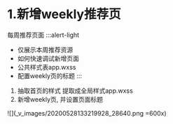 # 1.新增weekly推荐页
每周推荐页面
:::alert-light
* 仅展示本周推荐资源
* 如何快速调试新增页面
* 公共样式表app.wxss
* 配置weekly页的标题
:::
1. 抽取首页的样式 提取成全局样式app.wxss
2. 新增weekly页, 并设置页面标题
  
![](_v_images/20200528133219928_28640.png =600x)